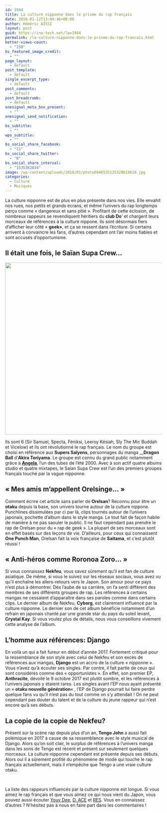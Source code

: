 ```yaml
---
id: 1944
title: La culture nipponne dans le prisme du rap français
date: 2018-01-12T13:04:46+00:00
author: Héméric AÏSSI
layout: post
guid: https://ino-tech.net/?p=1944
permalink: /la-culture-nipponne-dans-le-prisme-du-rap-francais.html
better-views-count:
  - "158"
bs_featured_image_credit:
  - ""
page_layout:
  - default
post_template:
  - default
single_excerpt_type:
  - default
post_comments:
  - default
post_breadcrumb:
  - default
onesignal_meta_box_present:
  - ""
onesignal_send_notification:
  - ""
bs_subtitle:
  - ""
wps_subtitle:
  - ""
bs_social_share_facebook:
  - "11"
bs_social_share_twitter:
  - "0"
bs_social_share_interval:
  - "1535362034"
image: /wp-content/uploads/2018/01/photo6046535125329619618.jpg
categories:
  - Culture
  - Musiques
---
```

La culture nipponne est de plus en plus présente dans nos vies. Elle envahit nos rues, nos petits et grands écrans, et même l&rsquo;univers du rap longtemps perçu comme « dangereux et sans pitié ». Profitant de cette éclosion, de nombreux rappeurs se revendiquent héritiers du **club Do**&lsquo; et chargent leurs morceaux de références à la culture nippone. Ils sont désormais fiers d&rsquo;afficher leur côté « **geek»**, et ça se ressent dans l&rsquo;écriture. Si certains arrivent à convaincre les fans, d&rsquo;autres cependant ont l&rsquo;air moins fiables et sont accusés d&rsquo;opportunisme.

## Il était une fois, le Saïan Supa Crew&#8230;

<img class="alignnone wp-image-1955 size-full" src="https://ino-tech.net/wp-content/uploads/2017/11/saian20supa20crew_2005c2a9l.seroussi_4.jpg" alt="" width="982" height="552" />

Ils sont 6 (Sir Samuel, Specta, Féniksi, Leeroy Késiah, Sly The Mic Buddah et Vicelow) et ils ont révolutionné le rap français. Le nom du groupe est choisi en référence aux **Supers Saïyens**, personnages du manga __**Dragon Ball** d&rsquo;**Akira Toriyama**. Le groupe est connu du grand public notamment grâce à [**Angela**](https://www.youtube.com/watch?v=2PnvmTdbgU4), l&rsquo;un des tubes de l&rsquo;été 2000. Avec à son actif quatre albums studio et quatre mixtapes, le Saïan Supa Crew est l&rsquo;un des premiers groupes français touché par la vague nipponne.

## « Mes amis m’appellent Orelsinge&#8230; »

Comment écrire cet article sans parler de **Orelsan**? Reconnu pour être un **otaku** depuis la base, son univers tourne autour de la culture nippone. Punchlines dissimulées par ci par là, clips tournés autour de l&rsquo;univers japonais, pochette d&rsquo;album dans le style manga. Le tout fait de façon habile de manière à ne pas saouler le public. Il ne faut cependant pas prendre le rap de Orelsan pour du « rap de geek ». La plupart de ses morceaux sont en effet basés sur des leçons de vie. D&rsquo;ailleurs, pour ceux qui connaissent **One Punch Man**, Orelsan fait la voix française de **Saitama**, et c&rsquo;est plutôt réussi !



## « Anti-héros comme Roronoa Zoro&#8230; »

Si vous connaissez **Nekfeu**, vous savez sûrement qu&rsquo;il est fan de culture asiatique. De même, si vous le suivez sur les réseaux sociaux, vous avez vu qu&rsquo;il enchaîne les allers-retours vers le Japon. Son amour pour ce pays n&rsquo;est plus à démontrer. Dès l&rsquo;aube de sa carrière, on l&rsquo;a senti différent des membres de ses différents groupes de rap. Les références à certains mangas ne cessaient d&rsquo;apparaître dans ses paroles comme dans certains clips. Le dernier album de Nekfeu, **Cyborg**, est clairement influencé par la culture nipponne. Le dernier son de cet album bénéficie notamment d&rsquo;un refrain en japonais chanté par une grande star du pays du soleil levant, **Crystal Kay**. Si vous voulez plus de détails, nous vous conseillons vivement cette analyse de l&rsquo;album.



## L&rsquo;homme aux références: Django

En voilà un qui a fait fureur en début d&rsquo;année 2017. Fortement critiqué pour la ressemblance de son style avec celui de Nekfeu et son excès de références aux mangas, **Django** est un accro de la culture « nipponne ». Vous n&rsquo;avez qu&rsquo;à écouter ses singles. Par contre, il fait partie de ceux qui sont considérés comme des « opportunistes ». En effet, son premier EP, **<span class="italic">Anthracite</span>**<span class="italic">,</span> <span class="italic">dévoilé le 9 octobre 2017 est </span>plutôt sombre, et les références à l&rsquo;univers japonais y étaient rares. Les singles avant l&rsquo;EP nous ayant présenté un « **otaku nouvelle génération**« , l&rsquo;EP de Django pourrait lui faire perdre quelque fans vu qu&rsquo;il n&rsquo;est pas du tout comme on s&rsquo;y attendait ! On ne peut cependant pas douter du talent et de la culture du jeune rappeur qui n&rsquo;est encore qu&rsquo;à ses débuts.



## La copie de la copie de Nekfeu?

Présent sur la scène rap depuis plus d&rsquo;un an, **Tengo John** a aussi fait polémique en 2017 à cause de sa ressemblance avec le style musical de Django. Alors qu&rsquo;on soit clair, le surplus de références à l&rsquo;univers manga dans les sons de Tengo est récent et présent sur seulement quelques morceaux. La culture nipponne cependant est présente depuis ses débuts. Alors oui il a sûrement profité du phénomène de mode qui touche le rap français actuellement, mais il n&#8217;empêche que Tengo a une vraie culture otaku.



&nbsp;

La liste des rappeurs influencés par la culture nipponne est longue. Si vous aimez le rap français et que vous aimez ce qui nous vient du Japon, vous pouvez aussi écouter [Youv Dee](https://www.youtube.com/watch?v=TVJ0chK_lmo), [D. ACE](https://www.youtube.com/watch?v=DeGXJMdWay0) et [RES](https://www.youtube.com/watch?v=FTnYPTxCves&feature=youtu.be). Vous en connaissez d&rsquo;autres ? N&rsquo;hésitez pas à nous en faire part dans les commentaires !